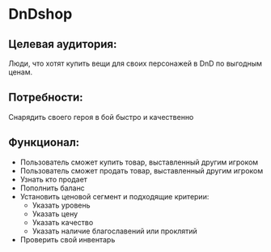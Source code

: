 # DnDshop 
## Целевая аудитория: 
Люди, что хотят купить вещи для своих персонажей в DnD по выгодным ценам. 
## Потребности:
Снарядить своего героя в бой быстро и качественно
## Функционал: 
+ Пользователь сможет купить товар, выставленный другим игроком
+ Пользователь сможет продать товар, выставленный другим игроком
+ Узнать кто продает
+ Пополнить баланс
+ Установить ценовой сегмент и подходящие критерии:
  + Указать уровень
  + Указать цену
  + Указать качество
  + Указать наличие благославений или проклятий
+ Проверить свой инвентарь
